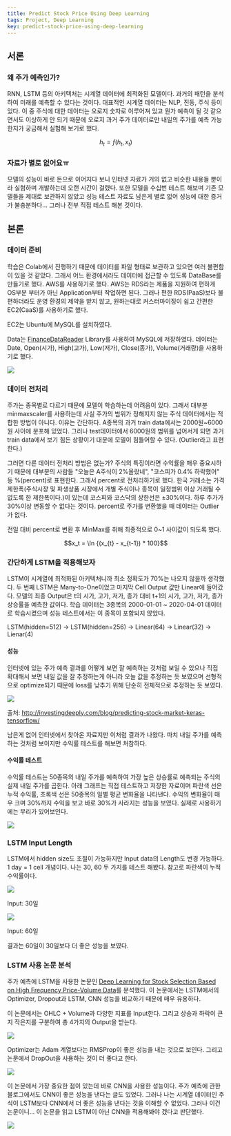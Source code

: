 ```yaml
---
title: Predict Stock Price Using Deep Learning
tags: Project, Deep Learning
key: predict-stock-price-using-deep-learning
---
```


## 서론
### 왜 주가 예측인가?
RNN, LSTM 등의 아키텍처는 시계열 데이터에 최적화된 모델이다. 과거의 패턴을 분석하여 미래를 예측할 수 있다는 것이다. 대표적인 시계열 데이터는 NLP, 진동, 주식 등이 있다. 이 중 주식에 대한 데이터는 오로지 숫자로 이루어져 있고 뭔가 예측이 될 것 같으면서도 이상하게 안 되기 때문에 오로지 과거 주가 데이터로만 내일의 주가를 예측 가능한지가 궁금해서 실험해 보기로 했다.

$$h_t = f(h_t, x_t)$$

### 자료가 별로 없어요ㅠ
모델의 성능이 바로 돈으로 이어지다 보니 인터넷 자료가 거의 없고 비슷한 내용들 뿐이라 실험하며 개발하는데 오랜 시간이 걸렸다. 또한 모델을 수십번 테스트 해보며 기존 모델들을 제대로 보관하지 않았고 성능 테스트 자료도 남은게 별로 없어 성능에 대한 증거가 불충분하다... 그러나 전부 직접 테스트 해본 것이다.

## 본론
### 데이터 준비
학습은 Colab에서 진행하기 때문에 데이터를 파일 형태로 보관하고 있으면 여러 불편함이 있을 것 같았다. 그래서 어느 환경에서라도 데이터에 접근할 수 있도록 DataBase를 만들기로 했다. AWS를 사용하기로 했다. AWS는 RDS라는 제품을 지원하여 편하게 OS부분 부터가 아닌 Application부터 작업하면 된다. 그러나 편한 RDS(PaaS)보다 불편하더라도 운영 환경의 제약을 받지 않고, 원하는대로 커스터마이징이 쉽고 간편한 EC2(CaaS)를 사용하기로 했다.

EC2는 Ubuntu에 MySQL를 설치하였다.

Data는 [FinanceDataReader](https://github.com/FinanceData/FinanceDataReader) Library를 사용하여 MySQL에 저장하였다. 데이터는 Date, Open(시가), High(고가), Low(저가), Close(종가), Volume(거래량)을 사용하기로 했다.

![](https://github.com/Yudonggeun/yudonggeun.github.io/blob/master/images/2020/05/a.PNG?raw=true)

### 데이터 전처리
주가는 종목별로 다르기 때문에 모델이 학습하는데 어려움이 있다. 그래서 대부분 minmaxscaler를 사용하는데 사실 주가의 범위가 정해지지 않는 주식 데이터에서는 적합한 방법이 아니다. 이유는 간단하다. A종목의 과거 train data에서는 2000원~6000원 사이에 분포해 있었다. 그러나 test데이터에서 6000원의 범위를 넘어서게 되면 과거 train data에서 보기 힘든 상황이기 대문에 모델이 힘들어할 수 있다. (Outlier라고 표현한다.)

그러면 다른 데이터 전처리 방법은 없는가? 주식의 특징이라면 수익률을 매우 중요시하기 때문에 대부분의 사람들 "오늘은 A주식이 2%올랐네", "코스피가 0.4% 하락했어" 등 %(percent)로 표현한다. 그래서 percent로 전처리하기로 했다. 한국 거래소는 가격제한폭(주식시장 및 파생상품 시장에서 개별 주식이나 종목이 일정범위 이상 거래될 수 없도록 한 제한폭이다.)이 있는데 코스피와 코스닥의 상한선은 ±30%이다. 하루 주가가 30%이상 변동할 수 없다는 것이다. percent로 주가를 변환했을 때 데이터는 Outlier가 없다.

전일 대비 percent로 변환 후 MinMax를 취해 최종적으로 0~1 사이값이 되도록 했다.

$$x_t = \In {(x_{t} - x_{t-1}) * 100}$$

### 간단하게 LSTM을 적용해보자
LSTM이 시계열에 최적화된 아키텍처니까 최소 정확도가 70%는 나오지 않을까 생각했다. 두 번째 LSTM은 Many-to-One이었고 마지막 Cell Output 값만 Linear에 들어갔다. 모델의 최종 Output은 t의 시가, 고가, 저가, 종가 대비 t+1의 시가, 고가, 저가, 종가 상승률을 예측한 값이다. 학습 데이터는 3종목의 2000-01-01 ~ 2020-04-01 데이터로 학습시켰으며 성능 테스트에서는 이 종목이 포함되지 않았다.

LSTM(hidden=512) -> LSTM(hidden=256) -> Linear(64) -> Linear(32) -> Lienar(4)

#### 성능
인터넷에 있는 주가 예측 결과를 어떻게 보면 잘 예측하는 것처럼 보일 수 있으나 직접 확대해서 보면 내일 값을 잘 추정하는게 아니라 오늘 값을 추정하는 듯 보였으며 선형적으로 optimize되기 때문에 loss를 낮추기 위해 단순히 전체적으로 추정하는 듯 보였다.

![](http://investingdeeply.com/wp-content/uploads/2019/02/article_predictions_rs56vs.png)

출처: http://investingdeeply.com/blog/predicting-stock-market-keras-tensorflow/

남은게 없어 인터넷에서 찾아온 자료지만 이처럼 결과가 나왔다. 마치 내일 주가를 예측하는 것처럼 보이지만 수익률 테스트를 해보면 처참하다.

#### 수익률 테스트
수익률 테스트는 50종목의 내일 주가를 예측하여 가장 높은 상승률로 예측되는 주식의 실제 내일 주가를 곱한다. 아래 그래프는 직접 테스트하고 저장한 자료이며 파란색 선은 누적 수익률, 초록색 선은 50종목의 일별 평균 변화율을 나타낸다. 수익의 변화율이 매우 크며 30%까지 수익을 보고 바로 30%가 사라지는 성능을 보였다. 실제로 사용하기에는 무리가 있어보인다.

![](https://github.com/Yudonggeun/yudonggeun.github.io/blob/master/images/2020/05/c.png?raw=true)

### LSTM Input Length
LSTM에서 hidden size도 조절이 가능하지만 Input data의 Length도 변경 가능하다. 1 day = 1 cell 개념이다. 나는 30, 60 두 가지를 테스트 해봤다. 참고로 파란색이 누적 수익률이다.

![](https://github.com/Yudonggeun/yudonggeun.github.io/blob/master/images/2020/05/e.png?raw=true)

Input: 30일

![](https://github.com/Yudonggeun/yudonggeun.github.io/blob/master/images/2020/05/d.png?raw=true)

Input: 60일

결과는 60일이 30일보다 더 좋은 성능을 보였다.

### LSTM 사용 논문 분석
주가 예측에 LSTM을 사용한 논문인 [Deep Learning for Stock Selection Based on High Frequency Price-Volume Data](https://arxiv.org/pdf/1911.02502.pdf)를 분석했다. 이 논문에서는 LSTM에서의 Optimizer, Dropout과 LSTM, CNN 성능을 비교하기 때문에 매우 유용하다.

이 논문에서는 OHLC + Volume과 다양한 지표를 Input한다. 그리고 상승과 하락이 큰지 작은지를 구분하여 총 4가지의 Output을 받는다.

![](https://github.com/Yudonggeun/yudonggeun.github.io/blob/master/images/2020/05/f.PNG?raw=true)

Optimizer는 Adam 계열보다는 RMSProp이 좋은 성능을 내는 것으로 보인다. 그리고 논문에서 DropOut을 사용하는 것이 더 좋다고 한다.

![](https://github.com/Yudonggeun/yudonggeun.github.io/blob/master/images/2020/05/g.PNG?raw=true)

이 논문에서 가장 중요한 점이 있는데 바로 CNN을 사용한 성능이다. 주가 예측에 관한 블로그에서도 CNN이 좋은 성능을 낸다는 글도 있었다. 그러나 나는 시계열 데이터인 주식이 LSTM보다 CNN에서 더 좋은 성능을 낸다는 것을 이해할 수 없었다. 그러나 이건 논문이니... 이 논문을 읽고 LSTM이 아닌 CNN을 적용해봐야 겠다고 판단했다.

![](https://github.com/Yudonggeun/yudonggeun.github.io/blob/master/images/2020/05/h.PNG?raw=true)

